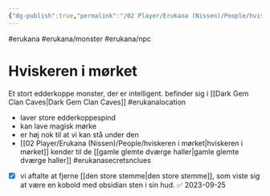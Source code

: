 ```yaml
---
{"dg-publish":true,"permalink":"/02 Player/Erukana (Nissen)/People/hviskeren i mørket/"}
---
```


#erukana #erukana/monster #erukana/npc 

# Hviskeren i mørket 
Et stort edderkoppe monster, der er intelligent. 
befinder sig i [[Dark Gem Clan Caves\|Dark Gem Clan Caves]] #erukanalocation 

- laver store edderkoppespind
- kan lave magisk mørke 
- er høj nok til at vi kan stå under den 
- [[02 Player/Erukana (Nissen)/People/hviskeren i mørket\|hviskeren i mørket]]  kender til de [[gamle glemte dværge haller\|gamle glemte dværge haller]]  #erukanasecretsnclues 
- [x] vi aftalte at fjerne [[den store stemme\|den store stemme]], som viste sig at være en kobold med obsidian sten i sin hud. ✅ 2023-09-25